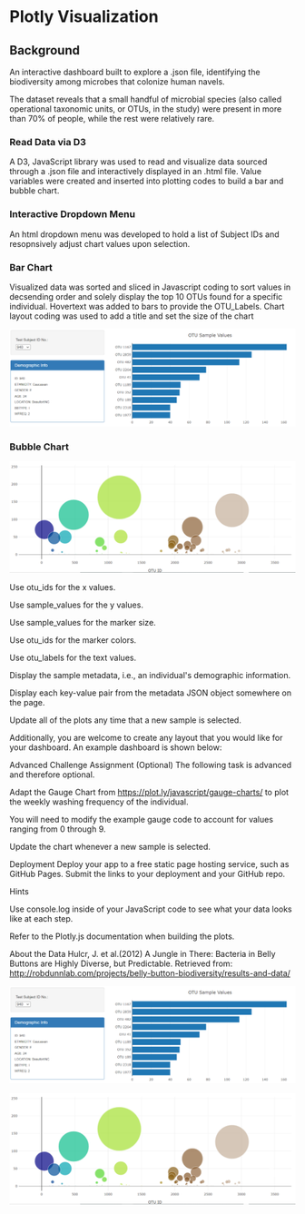# Plotly Visualization

## Background

An interactive dashboard built to explore a .json file, identifying the biodiversity among microbes that colonize human navels.

The dataset reveals that a small handful of microbial species (also called operational taxonomic units, or OTUs, in the study) were present in more than 70% of people, while the rest were relatively rare.

### Read Data via D3

A D3, JavaScript library was used to read and visualize data sourced through a .json file and interactively displayed in an .html file.  Value variables were created and inserted into plotting codes to build a bar and bubble chart.

### Interactive Dropdown Menu

An html dropdown menu was developed to hold a list of Subject IDs and resopnsively adjust chart values upon selection.  
 
### Bar Chart
Visualized data was sorted and sliced in Javascript coding to sort values in decsending order and solely display the top 10 OTUs found for a specific individual. Hovertext was added to bars to provide the OTU_Labels.  Chart layout coding was used to add a title and set the size of the chart  

![](Images/PlotlyBar.png)


### Bubble Chart


![](Images/PlotlyBubbleChart.png)




Use otu_ids for the x values.


Use sample_values for the y values.


Use sample_values for the marker size.


Use otu_ids for the marker colors.


Use otu_labels for the text values.


Display the sample metadata, i.e., an individual's demographic information.


Display each key-value pair from the metadata JSON object somewhere on the page.




Update all of the plots any time that a new sample is selected.

Additionally, you are welcome to create any layout that you would like for your dashboard. An example dashboard is shown below:


Advanced Challenge Assignment (Optional)
The following task is advanced and therefore optional.


Adapt the Gauge Chart from https://plot.ly/javascript/gauge-charts/ to plot the weekly washing frequency of the individual.


You will need to modify the example gauge code to account for values ranging from 0 through 9.


Update the chart whenever a new sample is selected.




Deployment
Deploy your app to a free static page hosting service, such as GitHub Pages. Submit the links to your deployment and your GitHub repo.

Hints


Use console.log inside of your JavaScript code to see what your data looks like at each step.


Refer to the Plotly.js documentation when building the plots.



About the Data
Hulcr, J. et al.(2012) A Jungle in There: Bacteria in Belly Buttons are Highly Diverse, but Predictable. Retrieved from: http://robdunnlab.com/projects/belly-button-biodiversity/results-and-data/

![](Images/PlotlyBar.png)


![](Images/PlotlyBubbleChart.png)